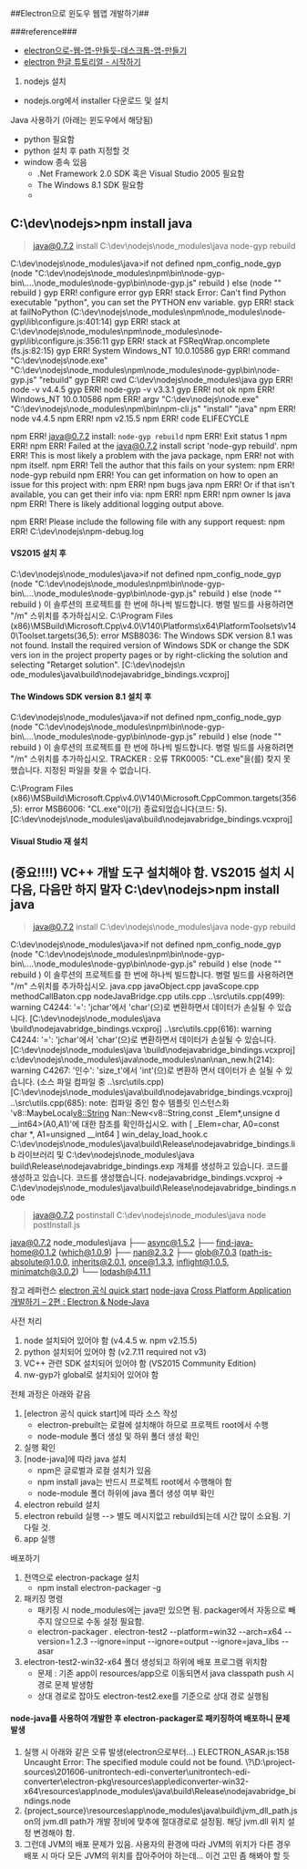 ##Electron으로 윈도우 웹앱 개발하기##

###reference###
- [electron으로-웹-앱-만들듯-데스크톱-앱-만들기]( http://developer.dramancompany.com/2015/12/electron%EC%9C%BC%EB%A1%9C-%EC%9B%B9-%EC%95%B1-%EB%A7%8C%EB%93%A4%EB%93%AF-%EB%8D%B0%EC%8A%A4%ED%81%AC%ED%86%B1-%EC%95%B1-%EB%A7%8C%EB%93%A4%EA%B8%B0)
- [electron 한글 튜토리얼 - 시작하기](https://github.com/electron/electron/blob/master/docs-translations/ko-KR/tutorial/quick-start.md)


1. nodejs 설치
- nodejs.org에서 installer 다운로드 및 설치

Java 사용하기 (아래는 윈도우에서 해당됨)
- python 필요함
- python 설치 후 path 지정할 것
- window 종속 있음
    - .Net Framework 2.0 SDK 혹은 Visual Studio 2005 필요함
    - The Windows 8.1 SDK 필요함
    -
C:\dev\nodejs>npm install java
-
> java@0.7.2 install C:\dev\nodejs\node_modules\java
> node-gyp rebuild


C:\dev\nodejs\node_modules\java>if not defined npm_config_node_gyp (node "C:\dev\nodejs\node_modules\npm\bin\node-gyp-bin\\..\..\node_modules\node-gyp\bin\node-gyp.js" rebuild )  else (node "" rebuild )
gyp ERR! configure error
gyp ERR! stack Error: Can't find Python executable "python", you can set the PYTHON env variable.
gyp ERR! stack     at failNoPython (C:\dev\nodejs\node_modules\npm\node_modules\node-gyp\lib\configure.js:401:14)
gyp ERR! stack     at C:\dev\nodejs\node_modules\npm\node_modules\node-gyp\lib\configure.js:356:11
gyp ERR! stack     at FSReqWrap.oncomplete (fs.js:82:15)
gyp ERR! System Windows_NT 10.0.10586
gyp ERR! command "C:\\dev\\nodejs\\node.exe" "C:\\dev\\nodejs\\node_modules\\npm\\node_modules\\node-gyp\\bin\\node-gyp.js" "rebuild"
gyp ERR! cwd C:\dev\nodejs\node_modules\java
gyp ERR! node -v v4.4.5
gyp ERR! node-gyp -v v3.3.1
gyp ERR! not ok
npm ERR! Windows_NT 10.0.10586
npm ERR! argv "C:\\dev\\nodejs\\node.exe" "C:\\dev\\nodejs\\node_modules\\npm\\bin\\npm-cli.js" "install" "java"
npm ERR! node v4.4.5
npm ERR! npm  v2.15.5
npm ERR! code ELIFECYCLE

npm ERR! java@0.7.2 install: `node-gyp rebuild`
npm ERR! Exit status 1
npm ERR!
npm ERR! Failed at the java@0.7.2 install script 'node-gyp rebuild'.
npm ERR! This is most likely a problem with the java package,
npm ERR! not with npm itself.
npm ERR! Tell the author that this fails on your system:
npm ERR!     node-gyp rebuild
npm ERR! You can get information on how to open an issue for this project with:
npm ERR!     npm bugs java
npm ERR! Or if that isn't available, you can get their info via:
npm ERR!
npm ERR!     npm owner ls java
npm ERR! There is likely additional logging output above.

npm ERR! Please include the following file with any support request:
npm ERR!     C:\dev\nodejs\npm-debug.log




#### VS2015 설치 후 ####
C:\dev\nodejs\node_modules\java>if not defined npm_config_node_gyp (node "C:\dev\nodejs\node_modules\npm\bin\node-gyp-bin\\..\..\node_modules\node-gyp\bin\node-gyp.js" rebuild )  else (node "" rebuild )
이 솔루션의 프로젝트를 한 번에 하나씩 빌드합니다. 병렬 빌드를 사용하려면 "/m" 스위치를 추가하십시오.
C:\Program Files (x86)\MSBuild\Microsoft.Cpp\v4.0\V140\Platforms\x64\PlatformToolsets\v140\Toolset.targets(36,5): error
 MSB8036: The Windows SDK version 8.1 was not found. Install the required version of Windows SDK or change the SDK vers
ion in the project property pages or by right-clicking the solution and selecting "Retarget solution". [C:\dev\nodejs\n
ode_modules\java\build\nodejavabridge_bindings.vcxproj]









#### The Windows SDK version 8.1 설치 후 ####
C:\dev\nodejs\node_modules\java>if not defined npm_config_node_gyp (node "C:\dev\nodejs\node_modules\npm\bin\node-gyp-bin\\..\..\node_modules\node-gyp\bin\node-gyp.js" rebuild )  else (node "" rebuild )
이 솔루션의 프로젝트를 한 번에 하나씩 빌드합니다. 병렬 빌드를 사용하려면 "/m" 스위치를 추가하십시오.
  TRACKER : 오류 TRK0005: "CL.exe"을(를) 찾지 못했습니다. 지정된 파일을 찾을 수 없습니다.


C:\Program Files (x86)\MSBuild\Microsoft.Cpp\v4.0\V140\Microsoft.CppCommon.targets(356,5): error MSB6006: "CL.exe"이(가)
종료되었습니다(코드: 5). [C:\dev\nodejs\node_modules\java\build\nodejavabridge_bindings.vcxproj]



#### Visual Studio 재 설치 ####
(중요!!!!) VC++ 개발 도구 설치해야 함.
VS2015 설치 시 다음, 다음만 하지 말자
C:\dev\nodejs>npm install java
-
> java@0.7.2 install C:\dev\nodejs\node_modules\java
> node-gyp rebuild


C:\dev\nodejs\node_modules\java>if not defined npm_config_node_gyp (node "C:\dev\nodejs\node_modules\npm\bin\node-gyp-bin\\..\..\node_modules\node-gyp\bin\node-gyp.js" rebuild )  else (node "" rebuild )
이 솔루션의 프로젝트를 한 번에 하나씩 빌드합니다. 병렬 빌드를 사용하려면 "/m" 스위치를 추가하십시오.
  java.cpp
  javaObject.cpp
  javaScope.cpp
  methodCallBaton.cpp
  nodeJavaBridge.cpp
  utils.cpp
..\src\utils.cpp(499): warning C4244: '=': 'jchar'에서 'char'(으)로 변환하면서 데이터가 손실될 수 있습니다. [C:\dev\nodejs\node_modules\java
\build\nodejavabridge_bindings.vcxproj]
..\src\utils.cpp(616): warning C4244: '=': 'jchar'에서 'char'(으)로 변환하면서 데이터가 손실될 수 있습니다. [C:\dev\nodejs\node_modules\java
\build\nodejavabridge_bindings.vcxproj]
c:\dev\nodejs\node_modules\java\node_modules\nan\nan_new.h(214): warning C4267: '인수': 'size_t'에서 'int'(으)로 변환하 면서 데이터가 손
실될 수 있습니다. (소스 파일 컴파일 중 ..\src\utils.cpp) [C:\dev\nodejs\node_modules\java\build\nodejavabridge_bindings.vcxproj]
  ..\src\utils.cpp(685): note: 컴파일 중인 함수 템플릿 인스턴스화 'v8::MaybeLocal<v8::String> Nan::New<v8::String,const _Elem*,unsigne
  d __int64>(A0,A1)'에 대한 참조를 확인하십시오.
          with
          [
              _Elem=char,
              A0=const char *,
              A1=unsigned __int64
          ]
  win_delay_load_hook.c
     C:\dev\nodejs\node_modules\java\build\Release\nodejavabridge_bindings.lib 라이브러리 및 C:\dev\nodejs\node_modules\java\
  build\Release\nodejavabridge_bindings.exp 개체를 생성하고 있습니다.
  코드를 생성하고 있습니다.
  코드를 생성했습니다.
  nodejavabridge_bindings.vcxproj -> C:\dev\nodejs\node_modules\java\build\Release\\nodejavabridge_bindings.node

> java@0.7.2 postinstall C:\dev\nodejs\node_modules\java
> node postInstall.js

java@0.7.2 node_modules\java
├── async@1.5.2
├── find-java-home@0.1.2 (which@1.0.9)
├── nan@2.3.2
├── glob@7.0.3 (path-is-absolute@1.0.0, inherits@2.0.1, once@1.3.3, inflight@1.0.5, minimatch@3.0.2)
└── lodash@4.11.1




참고 레퍼런스
[electron 공식 quick start](http://electron.atom.io/docs/tutorial/quick-start/)
[node-java](https://github.com/joeferner/node-java)
[Cross Platform Application 개발하기 – 2편 : Electron & Node-Java](http://brantiffy.axisj.com/archives/397)

사전 처리
1. node 설치되어 있어야 함 (v4.4.5 w. npm v2.15.5)
2. python 설치되어 있어야 함 (v2.7.11 required not v3)
3. VC++ 관련 SDK 설치되어 있어야 함 (VS2015 Community Edition)
4. nw-gyp가 global로 설치되어 있어야 함

전체 과정은 아래와 같음
1. [electron 공식 quick start]에 따라 소스 작성
    - electron-prebuilt는 로컬에 설치해야 하므로 프로젝트 root에서 수행
    - node-module 폴더 생성 및 하위 폴더 생성 확인
2. 실행 확인
3. [node-java]에 따라 java 설치
    - npm은 글로벌과 로컬 설치가 있음
    - npm install java는 반드시 프로젝트 root에서 수행해야 함
    - node-module 폴더 하위에 java 폴더 생성 여부 확인
4. electron rebuild 설치
5. electron rebuild 실행 --> 별도 메시지없고 rebuild되는데 시간 많이 소요됨. 기다릴 것.
6. app 실행

배포하기
1. 전역으로 electron-package 설치
    - npm install electron-packager -g
2. 패키징 명령
    - 패키징 시 node_modules에는 java만 있으면 됨. packager에서 자동으로 빼주지 않으므로 수동 설정 필요함.
    - electron-packager . electron-test2 --platform=win32 --arch=x64 --version=1.2.3 --ignore=input --ignore=output --ignore=java_libs --asar
3. electron-test2-win32-x64 폴더 생성되고 하위에 배포 프로그램 위치함
    - 문제 : 기존 app이 resources/app으로 이동되면서 java classpath push 시 경로 문제 발생함
    - 상대 경로로 잡아도 electron-test2.exe를 기준으로 상대 경로 실행됨



#### node-java를 사용하여 개발한 후 electron-packager로 패키징하여 배포하니 문제 발생
1. 실행 시 아래와 같은 오류 발생(electron으로부터...)
ELECTRON_ASAR.js:158 Uncaught Error: The specified module could not be found.
\\?\D:\project-sources\201606-unitrontech-edi-converter\unitrontech-edi-converter\electron-pkg\resources\app\ediconverter-win32-x64\resources\app\node_modules\java\build\Release\nodejavabridge_bindings.node
2. {project_source}\resources\app\node_modules\java\build\jvm_dll_path.json의 jvm.dll path가 개발 장비에 맞추에 절대경로로 설정됨. 해당 jvm.dll 위치 설정 변경해야 함.
3. 그런데 JVM의 배포 문제가 있음. 사용자의 환경에 따라 JVM의 위치가 다른 경우 배포 시 마다 모든 JVM의 위치를 잡아주어야 하는데... 이건 고민 좀 해봐야 할 듯
